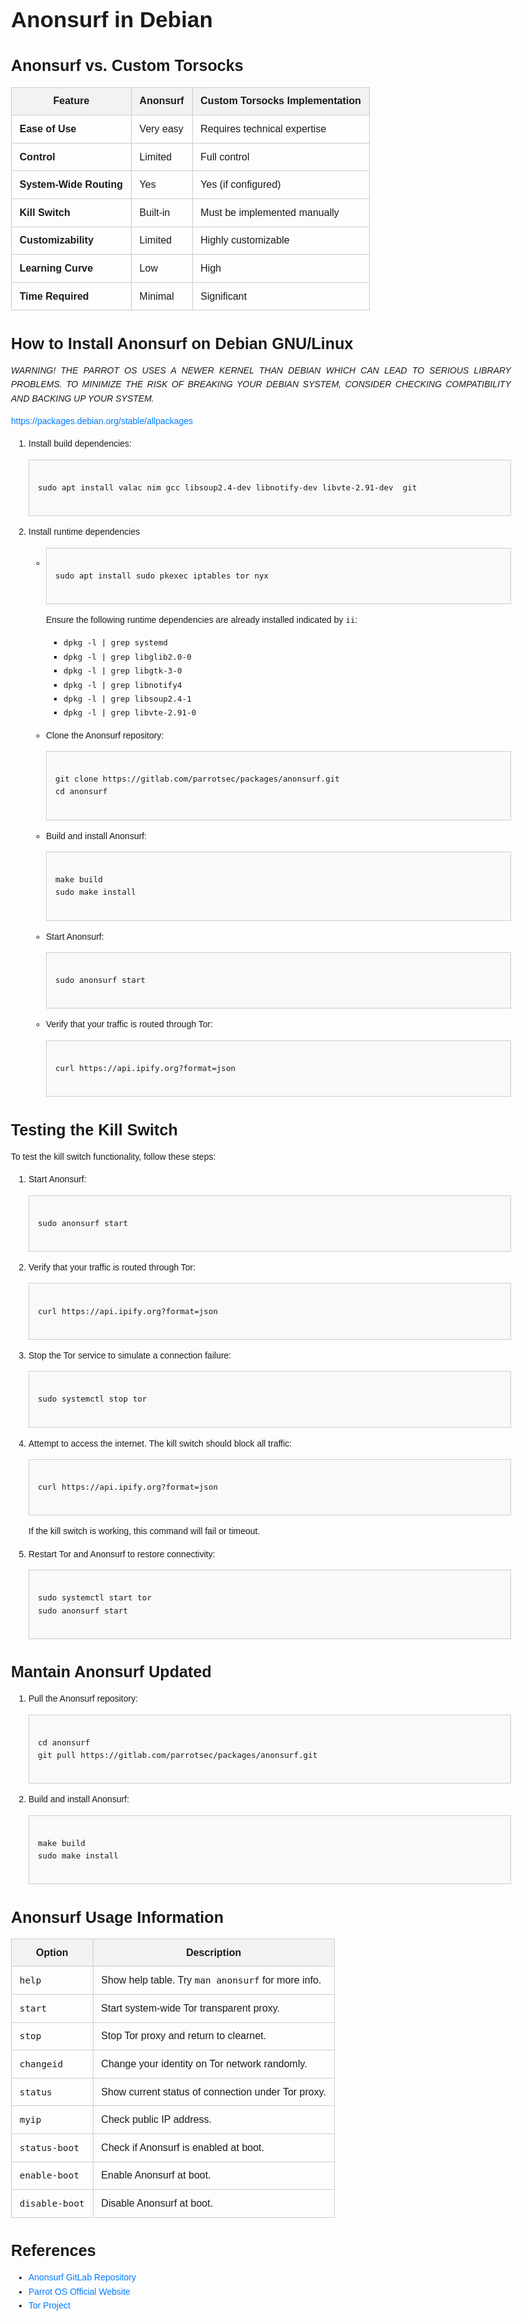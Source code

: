 <!DOCTYPE html>
<html lang="en">
<head>
  <meta charset="UTF-8">
  <meta name="viewport" content="width=device-width, initial-scale=1.0">
<title>Anonsurf vs. Custom Torsocks</title>
<style>
  /* Generic style */
  body {
       font-family: Arial, sans-serif;
       line-height: 1.6;
       margin: 1em;
       max-width: 800px;
      /* Limit screen maximum width */
       margin-left: auto;
       margin-right: auto;
  }
   h1, h2, h3, h4, h5, h6 {
       font-weight: bold;
       margin-bottom: 0.5em;
  }
   h1 {
       font-size: 2.5em;
       line-height: 1.2;
  }
   h2 {
       font-size: 2em;
       line-height: 1.3;
  }
   h3 {
       font-size: 1.8em;
       line-height: 1.4;
  }
   p {
       margin: 1em 0;
       text-align: justify;
      /* Justify text for better readability */
  }
   a {
       color: #007bff;
       text-decoration: none;
  }
   a:hover {
       text-decoration: underline;
  }
   blockquote {
       margin: 1em 0;
       padding: 0 1em;
       border-left: 3px solid #ccc;
  }
   blockquote cite {
       font-style: italic;
  }
   img {
       max-width: 100%;
       height: auto;
       display: block;
       margin: 1em 0;
  }
   pre {
       background-color: #f8f9fa;
       border: 1px solid #ccc;
       padding: 1em;
       overflow: auto;
       white-space: pre-wrap;
      /* Wrap long lines in preformatted text */
  }
   code {
       font-family: Consolas, Monaco, 'Andale Mono', monospace;
       font-size: 0.9em;
  }
  /* Tables */
   table {
       width: 100%;
       border-collapse: collapse;
       margin-bottom: 1em;
  }
   th, td {
       border: 1px solid #ccc;
       padding: 0.8em;
  }
   th {
       background-color: #f2f2f2;
  }
  /* Lists */
   ul, ol {
       margin: 1em 0;
       padding-left: 2em;
  }
  /* Miscellaneous */
   sup {
       vertical-align: super;
       font-size: smaller;
  }
   sub {
       vertical-align: sub;
       font-size: smaller;
  }
   @media screen and (max-width: 600px) {
      /* Adjustments for smaller screens */
       body {
           font-size: 16px;
          /* Decrease font size for better readability */
           line-height: 1.5;
           margin: 0.5em;
      }
       h1 {
           font-size: 2em;
      }
       h2 {
           font-size: 1.8em;
      }
       h3 {
           font-size: 1.6em;
      }
       th, td {
           padding: 0.6em;
      }
       pre {
           padding: 0.5em;
      }
  }
</style>
</head>
<body>

  <h1>Anonsurf in Debian</h1>

  <h3>Anonsurf vs. Custom Torsocks</h3>

  <table>
    <thead>
      <tr>
        <th>Feature</th>
        <th>Anonsurf</th>
        <th>Custom Torsocks Implementation</th>
      </tr>
    </thead>
    <tbody>
      <tr>
        <td><strong>Ease of Use</strong></td>
        <td>Very easy</td>
        <td>Requires technical expertise</td>
      </tr>
      <tr>
        <td><strong>Control</strong></td>
        <td>Limited</td>
        <td>Full control</td>
      </tr>
      <tr>
        <td><strong>System-Wide Routing</strong></td>
        <td>Yes</td>
        <td>Yes (if configured)</td>
      </tr>
      <tr>
        <td><strong>Kill Switch</strong></td>
        <td>Built-in</td>
        <td>Must be implemented manually</td>
      </tr>
      <tr>
        <td><strong>Customizability</strong></td>
        <td>Limited</td>
        <td>Highly customizable</td>
      </tr>
      <tr>
        <td><strong>Learning Curve</strong></td>
        <td>Low</td>
        <td>High</td>
      </tr>
      <tr>
        <td><strong>Time Required</strong></td>
        <td>Minimal</td>
        <td>Significant</td>
      </tr>
    </tbody>
  </table>

  <h3>How to Install Anonsurf on Debian GNU/Linux</h3>
  
  <p><em>WARNING! THE PARROT OS USES A NEWER KERNEL THAN DEBIAN WHICH CAN LEAD TO SERIOUS LIBRARY PROBLEMS. TO MINIMIZE THE RISK OF BREAKING YOUR DEBIAN SYSTEM, CONSIDER CHECKING COMPATIBILITY AND BACKING UP YOUR SYSTEM.</em></p>
  
  https://packages.debian.org/stable/allpackages
  
  <ol>
    <li>
      <p>Install build dependencies:</p>
      <pre><code>
sudo apt install valac nim gcc libsoup2.4-dev libnotify-dev libvte-2.91-dev  git
      </code></pre>
    </li>
    <li>
      <p>Install runtime dependencies</p>
        <ul>
          <li>
      <pre><code>
sudo apt install sudo pkexec iptables tor nyx
      </code></pre>
      <p>Ensure the following runtime dependencies are already installed indicated by <code>ii</code>:</p>
        <ul>
            <li><code>dpkg -l | grep systemd</code></li>
            <li><code>dpkg -l | grep libglib2.0-0</code></li>
            <li><code>dpkg -l | grep libgtk-3-0</code></li>
            <li><code>dpkg -l | grep libnotify4</code></li>
            <li><code>dpkg -l | grep libsoup2.4-1</code></li>
            <li><code>dpkg -l | grep libvte-2.91-0</code></li>
        </ul>
    </li>
    <li>
      <p>Clone the Anonsurf repository:</p>
      <pre><code>
git clone https://gitlab.com/parrotsec/packages/anonsurf.git
cd anonsurf
      </code></pre>
    </li>
    <li>
      <p>Build and install Anonsurf:</p>
      <pre><code>
make build
sudo make install
      </code></pre>
    </li>
    <li>
      <p>Start Anonsurf:</p>
      <pre><code>
sudo anonsurf start
      </code></pre>
    </li>
    <li>
      <p>Verify that your traffic is routed through Tor:</p>
      <pre><code>
curl https://api.ipify.org?format=json
      </code></pre>
    </li>
  </ol>

  <h3>Testing the Kill Switch</h3>

  <p>To test the kill switch functionality, follow these steps:</p>
  <ol>
    <li>
      <p>Start Anonsurf:</p>
      <pre><code>
sudo anonsurf start
      </code></pre>
    </li>
    <li>
      <p>Verify that your traffic is routed through Tor:</p>
      <pre><code>
curl https://api.ipify.org?format=json
      </code></pre>
    </li>
    <li>
      <p>Stop the Tor service to simulate a connection failure:</p>
      <pre><code>
sudo systemctl stop tor
      </code></pre>
    </li>
    <li>
      <p>Attempt to access the internet. The kill switch should block all traffic:</p>
      <pre><code>
curl https://api.ipify.org?format=json
      </code></pre>
      <p>If the kill switch is working, this command will fail or timeout.</p>
    </li>
    <li>
      <p>Restart Tor and Anonsurf to restore connectivity:</p>
      <pre><code>
sudo systemctl start tor
sudo anonsurf start
      </code></pre>
    </li>
  </ol>

  <h3>Mantain Anonsurf Updated</h3>

  <ol>
    <li>
      <p>Pull the Anonsurf repository:</p>
      <pre><code>
cd anonsurf
git pull https://gitlab.com/parrotsec/packages/anonsurf.git
      </code></pre>
    </li>
    <li>
      <p>Build and install Anonsurf:</p>
      <pre><code>
make build
sudo make install
      </code></pre>
    </li>
  </ol>

  <h3>Anonsurf Usage Information</h3>
  
  <table>
    <thead>
      <tr>
        <th>Option</th>
        <th>Description</th>
      </tr>
    </thead>
    <tbody>
      <tr>
        <td><code>help</code></td>
        <td>Show help table. Try <code>man anonsurf</code> for more info.</td>
      </tr>
      <tr>
        <td><code>start</code></td>
        <td>Start system-wide Tor transparent proxy.</td>
      </tr>
      <tr>
        <td><code>stop</code></td>
        <td>Stop Tor proxy and return to clearnet.</td>
      </tr>
      <tr>
        <td><code>changeid</code></td>
        <td>Change your identity on Tor network randomly.</td>
      </tr>
      <tr>
        <td><code>status</code></td>
        <td>Show current status of connection under Tor proxy.</td>
      </tr>
      <tr>
        <td><code>myip</code></td>
        <td>Check public IP address.</td>
      </tr>
      <tr>
        <td><code>status-boot</code></td>
        <td>Check if Anonsurf is enabled at boot.</td>
      </tr>
      <tr>
        <td><code>enable-boot</code></td>
        <td>Enable Anonsurf at boot.</td>
      </tr>
      <tr>
        <td><code>disable-boot</code></td>
        <td>Disable Anonsurf at boot.</td>
      </tr>
    </tbody>
  </table>

  <h3>References</h3>
  
  <ul>
    <li><a href="https://gitlab.com/parrotsec/packages/anonsurf" target="_blank">Anonsurf GitLab Repository</a></li>
    <li><a href="https://www.parrotsec.org/" target="_blank">Parrot OS Official Website</a></li>
    <li><a href="https://www.torproject.org/" target="_blank">Tor Project</a></li>
  </ul>

</body>
</html>
